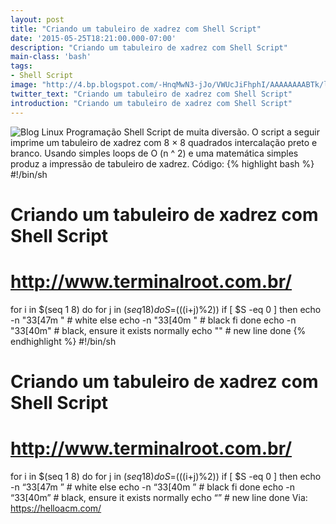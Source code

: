 ```yaml
---
layout: post
title: "Criando um tabuleiro de xadrez com Shell Script"
date: '2015-05-25T18:21:00.000-07:00'
description: "Criando um tabuleiro de xadrez com Shell Script"
main-class: 'bash'
tags:
- Shell Script
image: "http://4.bp.blogspot.com/-HnqMwN3-jJo/VWUcJiFhphI/AAAAAAAABTk/lgZAqv2NFPw/s72-c/chess-shell.png"
twitter_text: "Criando um tabuleiro de xadrez com Shell Script"
introduction: "Criando um tabuleiro de xadrez com Shell Script"
---
```

![Blog Linux](http://4.bp.blogspot.com/-HnqMwN3-jJo/VWUcJiFhphI/AAAAAAAABTk/lgZAqv2NFPw/s320/chess-shell.png "Blog Linux")
Programação Shell Script de muita diversão. O script a seguir imprime um tabuleiro de xadrez com 8 × 8 quadrados intercalação preto e branco. Usando simples loops de O (n ^ 2) e uma matemática simples produz a impressão de tabuleiro de xadrez.
 Código:
{% highlight bash %}
#!/bin/sh
# Criando um tabuleiro de xadrez com Shell Script
# http://www.terminalroot.com.br/ 
for i in $(seq 1 8)
do
 for j in $(seq 1 8)
 do
 S=$(((i+j)%2))
 if [ $S -eq 0 ]
 then
 echo -n "33[47m " # white
 else
 echo -n "33[40m " # black
 fi
 done
 echo -n "33[40m" # black, ensure it exists normally
 echo "" # new line
done
{% endhighlight %}
 #!/bin/sh
# Criando um tabuleiro de xadrez com Shell Script
# http://www.terminalroot.com.br/ 
for i in $(seq 1 8)
do
 for j in $(seq 1 8)
 do
 S=$(((i+j)%2))
 if [ $S -eq 0 ]
 then
 echo -n “33[47m ” # white
 else
 echo -n “33[40m ” # black
 fi
 done
 echo -n “33[40m” # black, ensure it exists normally
 echo “” # new line
done
 Via: https://helloacm.com/
